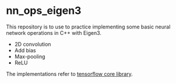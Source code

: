 # nn_ops_eigen3

This repository is to use to practice implementing some basic neural network operations in C++ with Eigen3.

  - 2D convolution
  - Add bias
  - Max-pooling
  - ReLU 



The implementations refer to [tensorflow core library].  

[tensorflow core library]: https://github.com/tensorflow/tensorflow/tree/master/tensorflow/core/kernels
